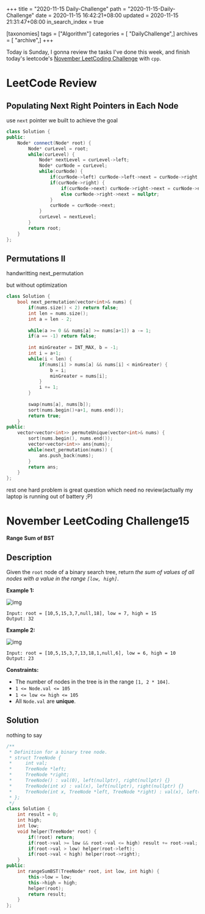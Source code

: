 +++
title = "2020-11-15 Daily-Challenge"
path = "2020-11-15-Daily-Challenge"
date = 2020-11-15 16:42:21+08:00
updated = 2020-11-15 21:31:47+08:00
in_search_index = true

[taxonomies]
tags = ["Algorithm"]
categories = [ "DailyChallenge",]
archives = [ "archive",]
+++

Today is Sunday, I gonna review the tasks I've done this week, and finish today's leetcode's [November LeetCoding Challenge](https://leetcode.com/explore/challenge/card/november-leetcoding-challenge/566/week-3-november-15th-november-21st/3532/) with `cpp`.

<!-- more -->

# LeetCode Review

## Populating Next Right Pointers in Each Node

use `next` pointer we built to achieve the goal

``` cpp
class Solution {
public:
    Node* connect(Node* root) {
        Node* curLevel = root;
        while(curLevel) {
            Node* nextLevel = curLevel->left;
            Node* curNode = curLevel;
            while(curNode) {
                if(curNode->left) curNode->left->next = curNode->right;
                if(curNode->right) {
                    if(curNode->next) curNode->right->next = curNode->next->left;
                    else curNode->right->next = nullptr;
                }
                curNode = curNode->next;
            }
            curLevel = nextLevel;
        }
        return root;
    }
};
```

## Permutations II

handwritting next_permutation

but without optimization

``` cpp
class Solution {
    bool next_permutation(vector<int>& nums) {
        if(nums.size() < 2) return false;
        int len = nums.size();
        int a = len - 2;
        
        while(a >= 0 && nums[a] >= nums[a+1]) a -= 1;
        if(a == -1) return false;
        
        int minGreater = INT_MAX, b = -1;
        int i = a+1;
        while(i < len) {
            if(nums[i] > nums[a] && nums[i] < minGreater) {
                b = i;
                minGreater = nums[i];
            }
            i += 1;
        }
        
        swap(nums[a], nums[b]);
        sort(nums.begin()+a+1, nums.end());
        return true;
    }
public:
    vector<vector<int>> permuteUnique(vector<int>& nums) {
        sort(nums.begin(), nums.end());
        vector<vector<int>> ans{nums};
        while(next_permutation(nums)) {
            ans.push_back(nums);
        }
        return ans;
    }
};
```

rest one hard problem is great question which need no review(actually my laptop is running out of battery ;P)

# November LeetCoding Challenge15

**Range Sum of BST**

## Description

Given the `root` node of a binary search tree, return *the sum of values of all nodes with a value in the range `[low, high]`*.

**Example 1:**

![img](https://assets.leetcode.com/uploads/2020/11/05/bst1.jpg)

```
Input: root = [10,5,15,3,7,null,18], low = 7, high = 15
Output: 32
```

**Example 2:**

![img](https://assets.leetcode.com/uploads/2020/11/05/bst2.jpg)

```
Input: root = [10,5,15,3,7,13,18,1,null,6], low = 6, high = 10
Output: 23
```

**Constraints:**

- The number of nodes in the tree is in the range `[1, 2 * 104]`.
- `1 <= Node.val <= 105`
- `1 <= low <= high <= 105`
- All `Node.val` are **unique**.

## Solution

nothing to say

``` cpp
/**
 * Definition for a binary tree node.
 * struct TreeNode {
 *     int val;
 *     TreeNode *left;
 *     TreeNode *right;
 *     TreeNode() : val(0), left(nullptr), right(nullptr) {}
 *     TreeNode(int x) : val(x), left(nullptr), right(nullptr) {}
 *     TreeNode(int x, TreeNode *left, TreeNode *right) : val(x), left(left), right(right) {}
 * };
 */
class Solution {
    int result = 0;
    int high;
    int low;
    void helper(TreeNode* root) {
        if(!root) return;
        if(root->val >= low && root->val <= high) result += root->val;
        if(root->val > low) helper(root->left);
        if(root->val < high) helper(root->right);
    }
public:
    int rangeSumBST(TreeNode* root, int low, int high) {
        this->low = low;
        this->high = high;
        helper(root);
        return result;
    }
};
```
